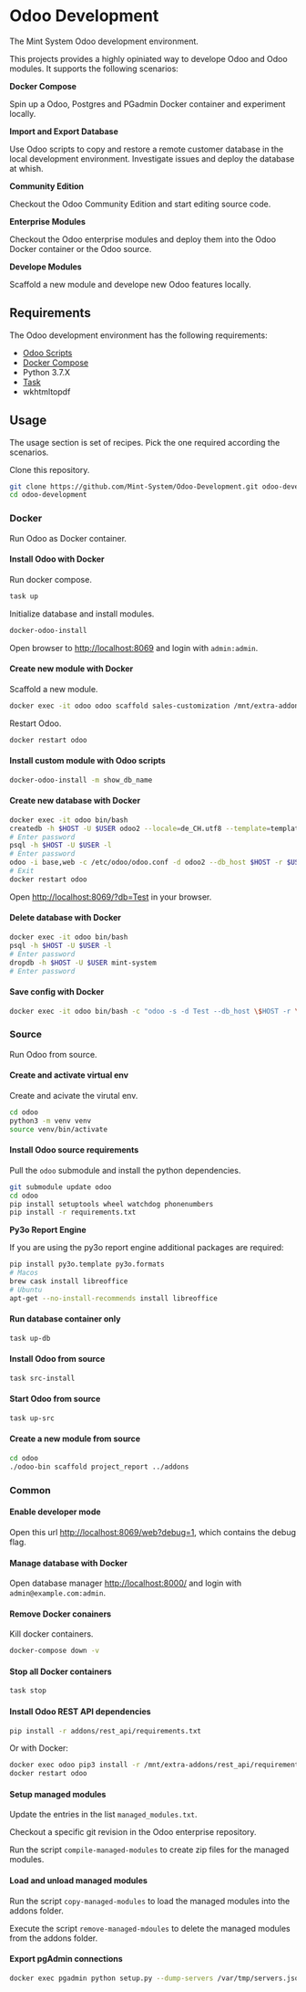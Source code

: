 Odoo Development
================

The Mint System Odoo development environment.

This projects provides a highly opiniated way to develope Odoo and Odoo modules. It supports the following scenarios:

**Docker Compose**

Spin up a Odoo, Postgres and PGadmin Docker container and experiment locally.

**Import and Export Database**

Use Odoo scripts to copy and restore a remote customer database in the local development environment. Investigate issues and deploy the database at whish.

**Community Edition**

Checkout the Odoo Community Edition and start editing source code.

**Enterprise Modules**

Checkout the Odoo enterprise modules and deploy them into the Odoo Docker container or the Odoo source.

**Develope Modules**

Scaffold a new module and develope new Odoo features locally.

## Requirements

The Odoo development environment has the following requirements:

* [Odoo Scripts](https://github.com/Mint-System/Ansible-Playbooks/tree/master/roles/odoo-scripts/files)
* [Docker Compose](https://docs.docker.com/compose/)
* Python 3.7.X
* [Task](https://taskfile.dev/)
* wkhtmltopdf

## Usage

The usage section is set of recipes. Pick the one required according the scenarios.

Clone this repository.

```bash
git clone https://github.com/Mint-System/Odoo-Development.git odoo-development
cd odoo-development
```

### Docker

Run Odoo as Docker container.

#### Install Odoo with Docker

Run docker compose.

```bash
task up
```

Initialize database and install modules.

```bash
docker-odoo-install
```

Open browser to [http://localhost:8069](http://localhost:8069) and login with `admin:admin`.

#### Create new module with Docker

Scaffold a new module.

```bash
docker exec -it odoo odoo scaffold sales-customization /mnt/extra-addons
```

Restart Odoo.

```bash
docker restart odoo
```

#### Install custom module with Odoo scripts

```bash
docker-odoo-install -m show_db_name
```

#### Create new database with Docker

```bash
docker exec -it odoo bin/bash
createdb -h $HOST -U $USER odoo2 --locale=de_CH.utf8 --template=template0
# Enter password
psql -h $HOST -U $USER -l
# Enter password
odoo -i base,web -c /etc/odoo/odoo.conf -d odoo2 --db_host $HOST -r $USER -w $PASSWORD --without-demo=all --stop-after-init
# Exit
docker restart odoo
```

Open [http://localhost:8069/?db=Test](http://localhost:8069/?db=Test) in your browser.

#### Delete database with Docker

```bash
docker exec -it odoo bin/bash
psql -h $HOST -U $USER -l
# Enter password
dropdb -h $HOST -U $USER mint-system
# Enter password
```

#### Save config with Docker

```bash
docker exec -it odoo bin/bash -c "odoo -s -d Test --db_host \$HOST -r \$USER -w \$PASSWORD"
```

### Source

Run Odoo from source.

#### Create and activate virtual env

Create and acivate the virutal env.
```bash
cd odoo
python3 -m venv venv
source venv/bin/activate
```

#### Install Odoo source requirements

Pull the `odoo` submodule and install the python dependencies.

```bash
git submodule update odoo
cd odoo
pip install setuptools wheel watchdog phonenumbers
pip install -r requirements.txt
```

**Py3o Report Engine**

If you are using the py3o report engine additional packages are required:

```bash
pip install py3o.template py3o.formats
# Macos
brew cask install libreoffice
# Ubuntu
apt-get --no-install-recommends install libreoffice
```

#### Run database container only

```bash
task up-db
```

#### Install Odoo from source

```bash
task src-install
```

#### Start Odoo from source

```bash
task up-src
```

#### Create a new module from source


```bash
cd odoo
./odoo-bin scaffold project_report ../addons
```

### Common

#### Enable developer mode

Open this url [http://localhost:8069/web?debug=1](http://localhost:8069/web?debug=1), which contains the debug flag.

#### Manage database with Docker

Open database manager [http://localhost:8000/](http://localhost:8000/) and login with `admin@example.com:admin`.

#### Remove Docker conainers

Kill docker containers.

```bash
docker-compose down -v
```

#### Stop all Docker containers

```bash
task stop
```

#### Install Odoo REST API dependencies

```bash
pip install -r addons/rest_api/requirements.txt 
```

Or with Docker:

```bash
docker exec odoo pip3 install -r /mnt/extra-addons/rest_api/requirements.txt
docker restart odoo
```

#### Setup managed modules

Update the entries in the list `managed_modules.txt`.

Checkout a specific git revision in the Odoo enterprise repository.

Run the script `compile-managed-modules` to create zip files for the managed modules.

#### Load and unload managed modules

Run the script `copy-managed-modules` to load the managed modules into the addons folder.

Execute the script `remove-managed-mdoules` to delete the managed modules from the addons folder.

#### Export pgAdmin connections

```bash
docker exec pgadmin python setup.py --dump-servers /var/tmp/servers.json --user admin@example.com; cat /var/tmp/servers.json
```

